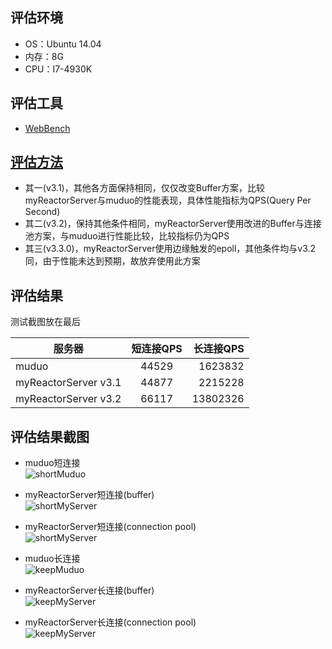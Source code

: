 ## 评估环境
* OS：Ubuntu 14.04
* 内存：8G
* CPU：I7-4930K

## 评估工具
* [WebBench](https://github.com/linyacool/WebServer/tree/master/WebBench)


## [评估方法](https://github.com/linyacool/WebServer/blob/master/%E6%B5%8B%E8%AF%95%E5%8F%8A%E6%94%B9%E8%BF%9B.md)
* 其一(v3.1)，其他各方面保持相同，仅仅改变Buffer方案，比较myReactorServer与muduo的性能表现，具体性能指标为QPS(Query Per Second)
* 其二(v3.2)，保持其他条件相同，myReactorServer使用改进的Buffer与连接池方案，与muduo进行性能比较，比较指标仍为QPS
* 其三(v3.3.0)，myReactorServer使用边缘触发的epoll，其他条件均与v3.2同，由于性能未达到预期，故放弃使用此方案


## 评估结果
测试截图放在最后  

| 服务器 | 短连接QPS | 长连接QPS | 
| - | :-: | -: | 
| muduo | 44529 | 1623832 | 
| myReactorServer v3.1 | 44877 | 2215228 | 
| myReactorServer v3.2 | 66117 | 13802326 | 


## 评估结果截图
* muduo短连接  
![shortMuduo](https://github.com/ChyauAng/myReactorServer/blob/master/v3/resources/muduo-nk.png)
* myReactorServer短连接(buffer)  
![shortMyServer](https://github.com/ChyauAng/myReactorServer/blob/master/v3/resources/buffer/myServer-nk.png)
* myReactorServer短连接(connection pool)  
![shortMyServer](https://github.com/ChyauAng/myReactorServer/blob/master/v3/resources/connection_pool/myServer-v3-nk.png)

* muduo长连接  
![keepMuduo](https://github.com/ChyauAng/myReactorServer/blob/master/v3/resources/muduo-k.png)
* myReactorServer长连接(buffer)  
![keepMyServer](https://github.com/ChyauAng/myReactorServer/blob/master/v3/resources/buffer/myServer-k.png)
* myReactorServer长连接(connection pool)  
![keepMyServer](https://github.com/ChyauAng/myReactorServer/blob/master/v3/resources/connection_pool/myServer-v3-k.png)
